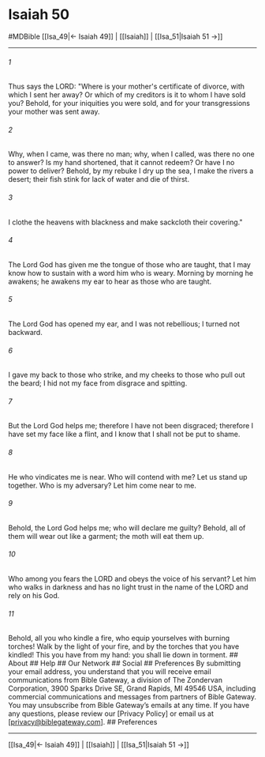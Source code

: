 # Isaiah 50
#MDBible
[[Isa_49|← Isaiah 49]] | [[Isaiah]] | [[Isa_51|Isaiah 51 →]]

***






###### 1 


Thus says the LORD: "Where is your mother's certificate of divorce, with which I sent her away? Or which of my creditors is it to whom I have sold you? Behold, for your iniquities you were sold, and for your transgressions your mother was sent away. 





###### 2 


Why, when I came, was there no man; why, when I called, was there no one to answer? Is my hand shortened, that it cannot redeem? Or have I no power to deliver? Behold, by my rebuke I dry up the sea, I make the rivers a desert; their fish stink for lack of water and die of thirst. 





###### 3 


I clothe the heavens with blackness and make sackcloth their covering." 





###### 4 


The Lord God has given me the tongue of those who are taught, that I may know how to sustain with a word him who is weary. Morning by morning he awakens; he awakens my ear to hear as those who are taught. 





###### 5 


The Lord God has opened my ear, and I was not rebellious; I turned not backward. 





###### 6 


I gave my back to those who strike, and my cheeks to those who pull out the beard; I hid not my face from disgrace and spitting. 





###### 7 


But the Lord God helps me; therefore I have not been disgraced; therefore I have set my face like a flint, and I know that I shall not be put to shame. 





###### 8 


He who vindicates me is near. Who will contend with me? Let us stand up together. Who is my adversary? Let him come near to me. 





###### 9 


Behold, the Lord God helps me; who will declare me guilty? Behold, all of them will wear out like a garment; the moth will eat them up. 





###### 10 


Who among you fears the LORD and obeys the voice of his servant? Let him who walks in darkness and has no light trust in the name of the LORD and rely on his God. 





###### 11 


Behold, all you who kindle a fire, who equip yourselves with burning torches! Walk by the light of your fire, and by the torches that you have kindled! This you have from my hand: you shall lie down in torment. ## About ## Help ## Our Network ## Social ## Preferences By submitting your email address, you understand that you will receive email communications from Bible Gateway, a division of The Zondervan Corporation, 3900 Sparks Drive SE, Grand Rapids, MI 49546 USA, including commercial communications and messages from partners of Bible Gateway. You may unsubscribe from Bible Gateway&rsquo;s emails at any time. If you have any questions, please review our [Privacy Policy] or email us at [privacy@biblegateway.com]. ## Preferences

***

[[Isa_49|← Isaiah 49]] | [[Isaiah]] | [[Isa_51|Isaiah 51 →]]
